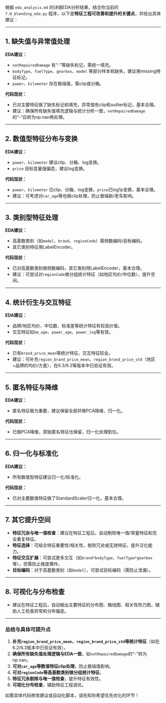 根据 `eda_analysis.md` 的详细EDA分析结果，结合你当前的 `7.0_blending_eda.py` 程序，以下是**特征工程可改善和提升的关键点**，并给出具体建议：

---

## 1. 缺失值与异常值处理

**EDA建议：**
- `notRepairedDamage` 有“-”等缺失标记，需统一填充。
- `bodyType`、`fuelType`、`gearbox`、`model` 等部分样本有缺失，建议用missing特征标记。
- `power`、`kilometer` 存在极端值，需clip或分箱。

**代码现状：**
- 已对主要特征做了缺失标记和填充，异常值有clip和outlier标记，基本合理。
- 建议：确保所有缺失值填充逻辑与统计分析一致，`notRepairedDamage` 的“-”应转为np.nan再处理。

---

## 2. 数值型特征分布与变换

**EDA建议：**
- `power`、`kilometer` 建议clip、分箱、log变换。
- `price` 目标变量强偏态，建议log变换。

**代码现状：**
- `power`、`kilometer` 已clip、分箱、log变换，`price`已log1p变换，基本合理。
- 建议：可考虑对`car_age`等也做clip处理，防止极端新/老车影响。

---

## 3. 类别型特征处理

**EDA建议：**
- 高基数类别（如`model`、`brand`、`regionCode`）需频数编码/目标编码。
- 其它类别特征用LabelEncoder。

**代码现状：**
- 已对高基数类别做频数编码，其它类别用LabelEncoder，基本合理。
- 建议：可尝试对`regionCode`做分组统计特征（如地区均价/中位数），提升空间。

---

## 4. 统计衍生与交互特征

**EDA建议：**
- 品牌/地区均价、中位数、标准差等统计特征有较高价值。
- 交互特征如`km_age`、`power_age`、`power_log`等有效。

**代码现状：**
- 已有`brand_price_mean`等统计特征，交互特征较全。
- 建议：可补充`region_brand_price_mean`、`region_brand_price_std`（地区+品牌的均价/方差），在6.3/6.2等版本中已验证有效。

---

## 5. 匿名特征与降维

**EDA建议：**
- 匿名特征极为重要，建议保留全部并做PCA降维、归一化。

**代码现状：**
- 已做PCA降维，原始匿名特征也保留，归一化处理到位。

---

## 6. 归一化与标准化

**EDA建议：**
- 所有数值型特征建议归一化/标准化。

**代码现状：**
- 已对主要数值特征做了StandardScaler归一化，基本合理。

---

## 7. 其它提升空间

- **特征冗余与唯一值检查**：建议在特征工程后，自动剔除唯一值/常量特征和完全重复特征。
- **特征选择**：可结合特征重要性/相关性，剔除冗余或无效特征，提升泛化能力。
- **特征交互扩展**：可尝试更多交互（如`brand*bodyType`、`fuelType*gearbox`等），但需防止维度爆炸。
- **目标编码**：对于高基数类别（如`model`），可尝试目标编码（需防止泄漏）。

---

## 8. 可视化与分布检查

- 建议在特征工程后，自动输出主要特征的分布图、箱线图、相关性热力图，辅助人工检查异常和分布偏态。

---

### 总结与具体可提升点

1. **补充`region_brand_price_mean`、`region_brand_price_std`等统计特征**（如在6.2/6.3版本中已验证有效）。
2. **确保所有缺失值处理逻辑与EDA一致**，如`notRepairedDamage`的“-”转为np.nan。
3. **可对`car_age`等数值特征clip处理**，防止极端值影响。
4. **可对`regionCode`等高基数类别做分组统计特征**。
5. **特征冗余剔除与唯一值检查**，提升特征有效性。
6. **可视化分布检查**，辅助特征工程调优。

如需具体代码修改建议或自动化脚本，请告知你希望优先优化的环节！